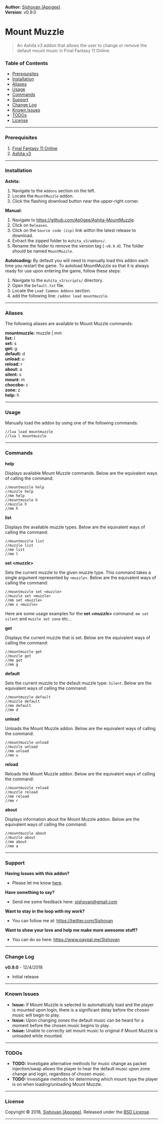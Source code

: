 **Author:** [Sjshovan (Apogee)](https://github.com/Ap0gee)  
**Version:** v0.9.0  


# Mount Muzzle

> An Ashita v3 addon that allows the user to change or remove the default mount music in Final Fantasy 11 Online.


### Table of Contents

- [Prerequisites](#prerequisites)
- [Installation](#installation)
- [Aliases](#aliases)
- [Usage](#usage)
- [Commands](#commands)
- [Support](#support)
- [Change Log](#change-log)
- [Known Issues](#known-issues)
- [TODOs](#todos)
- [License](#license)

___
### Prerequisites
1. [Final Fantasy 11 Online](http://www.playonline.com/ff11us/index.shtml)
2. [Ashita v3](https://www.ashitaxi.com/)

___
### Installation

**Ashita:**   
1. Navigate to the `Addons` section on the left.
2. Locate the `MountMuzzle` addon.
3. Click the flashing download button near the upper-right corner.

**Manual:**
1. Navigate to <https://github.com/Ap0gee/Ashita-MountMuzzle>.
2. Click on `Releases`. 
3. Click on the `Source code (zip)` link within the latest release to download.
4. Extract the zipped folder to `Ashita_v3/addons/`.
5. Rename the folder to remove the version tag (`-v0.9.0`). The folder should be named `MountMuzzle`.

**Autoloading:**
By default you will need to manually load this addon each time you restart the game.
To autoload MountMuzzle so that it is always ready for use upon entering the game, follow these steps:

1. Navigate to the `Ashita_v3/scripts/` directory.
2. Open the `Default.txt` file.
3. Locate the `Load Common Addons` section.
4. add the following line: `/addon load mountmuzzle`.

___
### Aliases
The following aliases are available to Mount Muzzle commands:    

**mountmuzzle:** muzzle | mm  
**list:** l     
**set:** s  
**get:** g  
**default:** d  
**unload:** u  
**reload:** r  
**about:** a  
**silent:** s  
**mount:** m   
**chocobo:** c  
**zone:** z    
**help:** h  
 
 ___
### Usage

Manually load the addon by using one of the following commands:
    
    //lua load mountmuzzle  
    //lua l mountmuzzle

___    
### Commands

**help**

Displays available Mount Muzzle commands. Below are the equivalent ways of calling the command:

    //mountmuzzle help
    //muzzle help
    //mm help
    //mountmuzzle h
    //muzzle h
    //mm h

**list** 

Displays the available muzzle types. Below are the equivalent ways of calling the command:

    //mountmuzzle list
    //muzzle list
    //mm list
    //mm l
   
**set _\<muzzle>_**

Sets the current muzzle to the given muzzle type. This command takes a single argument represented by `<muzzle>`. Below are the equivalent ways of calling the command:

    //mountmuzzle set <muzzle>
    //muzzle set <muzzle>
    //mm set <muzzle>
    //mm s <muzzle>
    
Here are some usage examples for the **set _\<muzzle>_** command: `mm set silent` and `muzzle set zone` etc...

**get**

Displays the current muzzle that is set. Below are the equivalent ways of calling the command:
	
    //mountmuzzle get
    //muzzle get
    //mm get
    //mm g
    
**default**

Sets the current muzzle to the default muzzle type: `Silent`. Below are the equivalent ways of calling the command:

	//mountmuzzle default
    //muzzle default
    //mm default
    //mm d
    
**unload**

Unloads the Mount Muzzle addon. Below are the equivalent ways of calling the command:
	
    //mountmuzzle unload
    //muzzle unload
    //mm unload
    //mm u
    
**reload**

Reloads the Mount Muzzle addon. Below are the equivalent ways of calling the command:
	
    //mountmuzzle reload
    //muzzle reload
    //mm reload
    //mm r

**about**

Displays information about the Mount Muzzle addon. Below are the equivalent ways of calling the command:
	
    //mountmuzzle about
    //muzzle about
    //mm about
    //mm a
    
___
### Support
**Having Issues with this addon?**
* Please let me know [here](https://github.com/Ap0gee/MountMuzzle/issues/new).
  
**Have something to say?**
* Send me some feedback here: <sjshovan@gmail.com>

**Want to stay in the loop with my work?**
* You can follow me at: <https://twitter.com/Sjshovan>

**Want to show your love and help me make more awesome stuff?**
* You can do so here: <https://www.paypal.me/Sjshovan>  

___
### Change Log

**v0.9.0** - 12/4/2018
- Initial release

___
### Known Issues

- **Issue:** If Mount Muzzle is selected to automatically load and the player is mounted upon login, there is a significant delay before the chosen music will begin to play.
- **Issue:** Upon changing zones the default music can be heard for a moment before the chosen music begins to play.
- **Issue:** Unable to correctly set mount music to original if Mount Muzzle is unloaded while mounted. 

___    
### TODOs

- **TODO:** Investigate alternative methods for music change as packet injection/swap allows the player to hear the default music upon zone change and login, regardless of chosen music.
- **TODO:** Investigate methods for determining which mount type the player is on when loading/unloading Mount Muzzle.
___

### License

Copyright © 2018, [Sjshovan (Apogee)](https://github.com/Ap0gee).
Released under the [BSD License](LICENSE).

***
